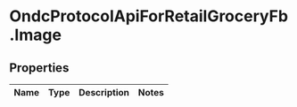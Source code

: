 # OndcProtocolApiForRetailGroceryFb.Image

## Properties
Name | Type | Description | Notes
------------ | ------------- | ------------- | -------------
